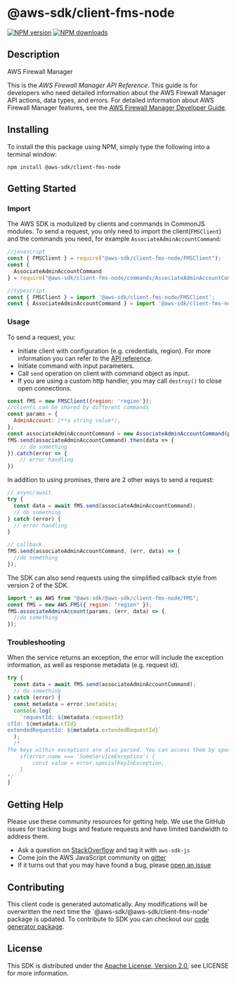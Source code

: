 # @aws-sdk/client-fms-node

[![NPM version](https://img.shields.io/npm/v/@aws-sdk/client-fms-node/preview.svg)](https://www.npmjs.com/package/@aws-sdk/client-fms-node)
[![NPM downloads](https://img.shields.io/npm/dm/@aws-sdk/client-fms-node.svg)](https://www.npmjs.com/package/@aws-sdk/client-fms-node)

## Description

<fullname>AWS Firewall Manager</fullname> <p>This is the <i>AWS Firewall Manager API Reference</i>. This guide is for developers who need detailed information about the AWS Firewall Manager API actions, data types, and errors. For detailed information about AWS Firewall Manager features, see the <a href="https://docs.aws.amazon.com/waf/latest/developerguide/fms-chapter.html">AWS Firewall Manager Developer Guide</a>.</p>

## Installing

To install the this package using NPM, simply type the following into a terminal window:

```
npm install @aws-sdk/client-fms-node
```

## Getting Started

### Import

The AWS SDK is modulized by clients and commands in CommonJS modules. To send a request, you only need to import the client(`FMSClient`) and the commands you need, for example `AssociateAdminAccountCommand`:

```javascript
//javascript
const { FMSClient } = require("@aws-sdk/client-fms-node/FMSClient");
const {
  AssociateAdminAccountCommand
} = require("@aws-sdk/client-fms-node/commands/AssociateAdminAccountCommand");
```

```javascript
//typescript
const { FMSClient } = import '@aws-sdk/client-fms-node/FMSClient';
const { AssociateAdminAccountCommand } = import '@aws-sdk/client-fms-node/commands/AssociateAdminAccountCommand';
```

### Usage

To send a request, you:

- Initiate client with configuration (e.g. credentials, region). For more information you can refer to the [API reference][].
- Initiate command with input parameters.
- Call `send` operation on client with command object as input.
- If you are using a custom http handler, you may call `destroy()` to close open connections.

```javascript
const fMS = new FMSClient({region: 'region'});
//clients can be shared by different commands
const params = {
  AdminAccount: /**a string value*/,
};
const associateAdminAccountCommand = new AssociateAdminAccountCommand(params);
fMS.send(associateAdminAccountCommand).then(data => {
    // do something
}).catch(error => {
    // error handling
})
```

In addition to using promises, there are 2 other ways to send a request:

```javascript
// async/await
try {
  const data = await fMS.send(associateAdminAccountCommand);
  // do something
} catch (error) {
  // error handling
}
```

```javascript
// callback
fMS.send(associateAdminAccountCommand, (err, data) => {
  //do something
});
```

The SDK can also send requests using the simplified callback style from version 2 of the SDK.

```javascript
import * as AWS from "@aws-sdk/@aws-sdk/client-fms-node/FMS";
const fMS = new AWS.FMS({ region: "region" });
fMS.associateAdminAccount(params, (err, data) => {
  //do something
});
```

### Troubleshooting

When the service returns an exception, the error will include the exception information, as well as response metadata (e.g. request id).

```javascript
try {
  const data = await fMS.send(associateAdminAccountCommand);
  // do something
} catch (error) {
  const metadata = error.$metadata;
  console.log(
    `requestId: ${metadata.requestId}
cfId: ${metadata.cfId}
extendedRequestId: ${metadata.extendedRequestId}`
  );
  /*
The keys within exceptions are also parsed. You can access them by specifying exception names:
    if(error.name === 'SomeServiceException') {
        const value = error.specialKeyInException;
    }
*/
}
```

## Getting Help

Please use these community resources for getting help. We use the GitHub issues for tracking bugs and feature requests and have limited bandwidth to address them.

- Ask a question on [StackOverflow](https://stackoverflow.com/questions/tagged/aws-sdk-js) and tag it with `aws-sdk-js`
- Come join the AWS JavaScript community on [gitter](https://gitter.im/aws/aws-sdk-js-v3)
- If it turns out that you may have found a bug, please [open an issue](https://github.com/aws/aws-sdk-js-v3/issues)

## Contributing

This client code is generated automatically. Any modifications will be overwritten the next time the `@aws-sdk/@aws-sdk/client-fms-node' package is updated. To contribute to SDK you can checkout our [code generator package][].

## License

This SDK is distributed under the
[Apache License, Version 2.0](http://www.apache.org/licenses/LICENSE-2.0),
see LICENSE for more information.

[code generator package]: https://github.com/aws/aws-sdk-js-v3/tree/master/packages/service-types-generator
[api reference]: https://docs.aws.amazon.com/AWSJavaScriptSDK/latest/

